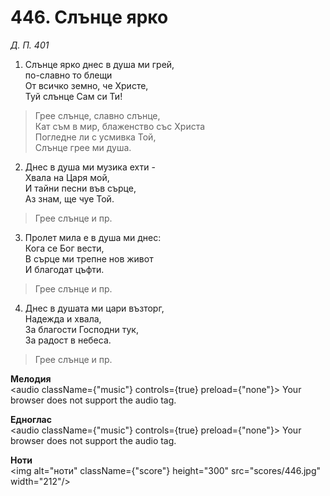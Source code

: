# 446. Слънце ярко

_Д. П. 401_

1. Слънце ярко днес в душа ми грей,  
по-славно то блещи  
От всичко земно, че Христе,  
Туй слънце Сам си Ти!  

> Грее слънце, славно слънце,  
> Кат съм в мир, блаженство със Христа  
> Погледне ли с усмивка Той,  
> Слънце грее ми душа.  

2. Днес в душа ми музика ехти -  
Хвала на Царя мой,  
И тайни песни във сърце,  
Аз знам, ще чуе Той.  

> Грее слънце и пр.  

3. Пролет мила е в душа ми днес:  
Кога се Бог вести,  
В сърце ми трепне нов живот  
И благодат цъфти.  

> Грее слънце и пр.  

4. Днес в душата ми цари възторг,  
Надежда и хвала,  
За благости Господни тук,  
За радост в небеса.  

> Грее слънце и пр.

**Мелодия**  
<audio className={"music"} controls={true} preload={"none"}>
    <source src="mp3/446.mp3" type="audio/mpeg"/>
    Your browser does not support the audio tag.
</audio>

**Едноглас**  
<audio className={"music"} controls={true} preload={"none"}>
    <source src="transp/446.mp3" type="audio/mpeg"/>
    Your browser does not support the audio tag.
</audio>

**Ноти**  
<img alt="ноти" className={"score"} height="300" src="scores/446.jpg" width="212"/>
